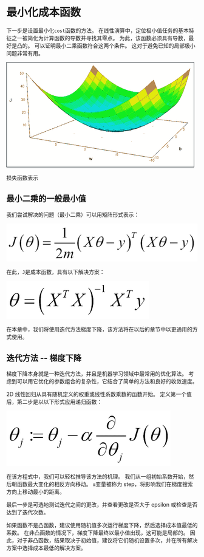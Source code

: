 # 最小化成本函数

下一步是设置最小化`cost`函数的方法。 在线性演算中，定位极小值任务的基本特征之一被简化为计算函数的导数并寻找其零点。 为此，该函数必须具有导数，最好是凸的。 可以证明最小二乘函数符合这两个条件。 这对于避免已知的局部极小问题非常有用。

![Minimizing the cost function](img/00043.jpg)

损失函数表示

## 最小二乘的一般最小值

我们尝试解决的问题（最小二乘）可以用矩阵形式表示：

![General minima for least squares](img/00044.jpg)

在此，`J`是成本函数，具有以下解决方案：

![General minima for least squares](img/00045.jpg)

在本章中，我们将使用迭代方法梯度下降，该方法将在以后的章节中以更通用的方式使用。

## 迭代方法 -- 梯度下降

梯度下降本身就是一种迭代方法，并且是机器学习领域中最常用的优化算法。 考虑到可以用它优化的参数组合的复杂性，它结合了简单的方法和良好的收敛速度。

2D 线性回归从具有随机定义的权重或线性系数乘数的函数开始。 定义第一个值后，第二步是以以下形式应用递归函数：

![Iterative methods - gradient descent](img/00046.jpg)

在该方程式中，我们可以轻松推导该方法的机理。 我们从一组初始系数开始，然后朝函数最大变化的相反方向移动。 `α`变量被称为 step，将影响我们在梯度搜索方向上移动最小的距离。

最后一步是可选地测试迭代之间的更改，并查看更改是否大于 epsilon 或检查是否达到了迭代次数。

如果函数不是凸函数，建议使用随机值多次运行梯度下降，然后选择成本值最低的系数。 在非凸函数的情况下，梯度下降最终以最小值出现，这可能是局部的。 因此，对于非凸函数，结果取决于初始值，建议将它们随机设置多次，并在所有解决方案中选择成本最低的解决方案。